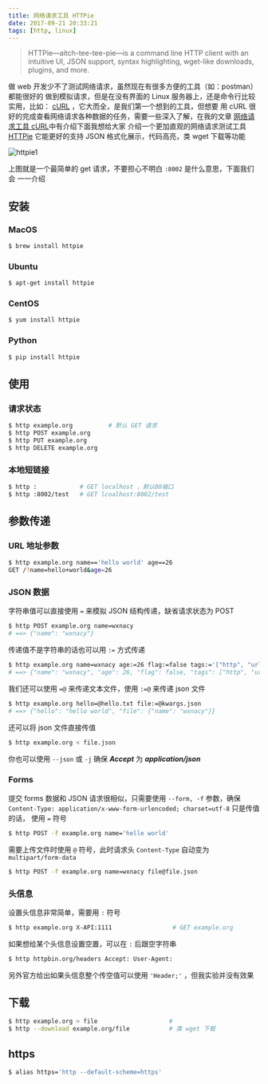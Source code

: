 ```yaml
---
title: 网络请求工具 HTTPie
date: 2017-09-21 20:33:21
tags: [http, linux]
---
```


> HTTPie—aitch-tee-tee-pie—is a command line HTTP client with an intuitive UI,
JSON support, syntax highlighting, wget-like downloads, plugins, and more.

<!-- more -->
<!-- toc -->
做 web 开发少不了测试网络请求，虽然现在有很多方便的工具（如：postman）都能很好的
做到模拟请求，但是在没有界面的 Linux 服务器上，还是命令行比较实用，比如：
[cURL](https://github.com/curl/curl) ，它大而全，是我们第一个想到的工具，但想要
用 cURL 很好的完成查看网络请求各种数据的任务，需要一些深入了解，在我的文章
[网络请求工具 cURL](/2017/08/16/linux-2017-08-16-curl/)中有介绍下面我想给大家
介绍一个更加直观的网络请求测试工具 [HTTPie](https://httpie.org/) 它能更好的支持
JSON 格式化展示，代码高亮，类 wget 下载等功能

![httpie1](/images/httpie1.png)

上图就是一个最简单的 get 请求，不要担心不明白 `:8002` 是什么意思，下面我们会
一一介绍

## 安装

### MacOS
```bash
$ brew install httpie
```

### Ubuntu
```bash
$ apt-get install httpie
```
### CentOS
```bash
$ yum install httpie
```
### Python
```bash
$ pip install httpie
```

## 使用

### 请求状态
```bash
$ http example.org          # 默认 GET 请求
$ http POST example.org
$ http PUT example.org
$ http DELETE example.org
```

### 本地短链接
```bash
$ http :            # GET localhost ，默认80端口
$ http :8002/test   # GET lcoalhost:8002/test
```

## 参数传递
### URL 地址参数
```bash
$ http example.org name=='hello world' age==26
GET /?name=hello+world&age=26
```

### JSON 数据
字符串值可以直接使用 `=` 来模拟 JSON 结构传递，缺省请求状态为 POST
```bash
$ http POST example.org name=wxnacy
# ==> {"name": "wxnacy"}
```

传递值不是字符串的话也可以用 `:=` 方式传递
```bash
$ http example.org name=wxnacy age:=26 flag:=false tags:='["http", "url"]'
# ==> {"name": "wxnacy", "age": 26, "flag": false, "tags": ["http", "url"]}
```

我们还可以使用 `=@` 来传递文本文件，使用 `:=@` 来传递 json 文件
```bash
$ http example.org hello=@hello.txt file:=@kwargs.json
# ==> {"hello": "hello world", "file": {"name": "wxnacy"}}
```

还可以将 json 文件直接传值
```bash
$ http example.org < file.json
```

你也可以使用 `--json` 或 `-j` 确保 ***Accept*** 为 ***application/json***

### Forms
提交 forms 数据和 JSON 请求很相似，只需要使用 `--form, -f` 参数，确保
`Content-Type: application/x-www-form-urlencoded; charset=utf-8` 只是传值的话，
使用 `=` 符号
```bash
$ http POST -f example.org name='helle world'
```

需要上传文件时使用 `@` 符号，此时请求头 `Content-Type` 自动变为
`multipart/form-data`
```bash
$ http POST -f example.org name=wxnacy file@file.json
```

### 头信息
设置头信息非常简单，需要用 `:` 符号
```bash
$ http example.org X-API:1111                 # GET example.org
```
如果想给某个头信息设置空置，可以在 `:` 后跟空字符串
```bash
$ http httpbin.org/headers Accept: User-Agent:
```
另外官方给出如果头信息整个传空值可以使用 `'Header;'` ，但我实验并没有效果

## 下载
```bash
$ http example.org > file                    #
$ http --download example.org/file           # 类 wget 下载
```

## https
```bash
$ alias https='http --default-scheme=https'
```

